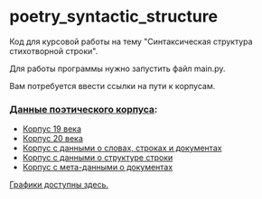 # poetry_syntactic_structure
Код для курсовой работы на тему "Синтаксическая структура стихотворной строки".

Для работы программы нужно запустить файл main.py.

Вам потребуется ввести ссылки на пути к корпусам.

### **[Данные поэтического корпуса](https://drive.google.com/drive/folders/1tznmkuGFCs1wbS3Ok_E90UFYMYmxhyVP?usp=sharing):**
* [Корпус 19 века](https://drive.google.com/file/d/11nQ_6IUbuqs_YmvsVaQYMz7CjSLaQ2UL/view?usp=sharing)
* [Корпус 20 века](https://drive.google.com/file/d/16XuBbf5EYi2ZGvmBYkdvGA1bt31Hzt1C/view?usp=sharing)
* [Корпус с данными о словах, строках и документах](https://drive.google.com/file/d/10gii5EeoiOb8R2FxbJv2NSdXo1PW-QcY/view?usp=sharing)
* [Корпус с данными о структуре строки](https://drive.google.com/file/d/1ggIstVl8k5GXRMdkRan_bOws1h4027sy/view?usp=sharing)
* [Корпус с мета-данными о документах](https://drive.google.com/file/d/1C09mJwrX1-qOjXwtQ7w7pEJLj4McME7l/view?usp=sharing)

[Графики доступны здесь.](https://drive.google.com/drive/folders/142MzqXSVC5fUZ3NMlqyLvCZ7C0zolqcX?usp=sharing)

